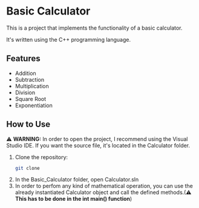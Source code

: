 # Basic Calculator
This is a project that implements the functionality of a basic calculator.

It's written using the C++ programming language.

## Features
- Addition
- Subtraction
- Multiplication
- Division
- Square Root
- Exponentiation

## How to Use 
⚠ **WARNING:** In order to open the project, I recommend using the Visual Studio IDE. If you want the source file, it's located in the Calculator folder.
1. Clone the repository:
   ```sh
   git clone 
2. In the Basic_Calculator folder, open Calculator.sln
3. In order to perfom any kind of mathematical operation, you can use the already instantiated Calculator object and call the defined methods.(⚠ **This has to be done in the int main() function**)

